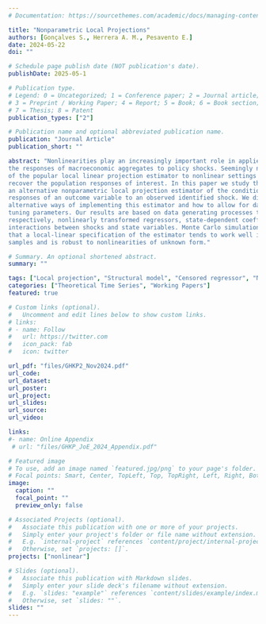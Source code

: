 ```yaml
---
# Documentation: https://sourcethemes.com/academic/docs/managing-content/

title: "Nonparametric Local Projections"
authors: [Gonçalves S., Herrera A. M., Pesavento E.]
date: 2024-05-22
doi: ""

# Schedule page publish date (NOT publication's date).
publishDate: 2025-05-1

# Publication type.
# Legend: 0 = Uncategorized; 1 = Conference paper; 2 = Journal article;
# 3 = Preprint / Working Paper; 4 = Report; 5 = Book; 6 = Book section;
# 7 = Thesis; 8 = Patent
publication_types: ["2"]

# Publication name and optional abbreviated publication name.
publication: "Journal Article"
publication_short: ""

abstract: "Nonlinearities play an increasingly important role in applied work when studying
the responses of macroeconomic aggregates to policy shocks. Seemingly natural adaptations
of the popular local linear projection estimator to nonlinear settings may fail to
recover the population responses of interest. In this paper we study the properties of
an alternative nonparametric local projection estimator of the conditional and unconditional
responses of an outcome variable to an observed identified shock. We discuss
alternative ways of implementing this estimator and how to allow for data-dependent
tuning parameters. Our results are based on data generating processes that involve,
respectively, nonlinearly transformed regressors, state-dependent coefficients, and nonlinear
interactions between shocks and state variables. Monte Carlo simulations show
that a local-linear specification of the estimator tends to work well in reasonably large
samples and is robust to nonlinearities of unknown form."

# Summary. An optional shortened abstract.
summary: ""

tags: ["Local projection", "Structural model", "Censored regressor", "Nonlinear transformation", "Nonlinear responses", "Monte Carlo integration"]
categories: ["Theoretical Time Series", "Working Papers"]
featured: true

# Custom links (optional).
#   Uncomment and edit lines below to show custom links.
# links:
# - name: Follow
#   url: https://twitter.com
#   icon_pack: fab
#   icon: twitter

url_pdf: "files/GHKP2_Nov2024.pdf"
url_code: 
url_dataset:
url_poster:
url_project:
url_slides:
url_source:
url_video:

links: 
#- name: Online Appendix
 # url: "files/GHKP_JoE_2024_Appendix.pdf"

# Featured image
# To use, add an image named `featured.jpg/png` to your page's folder. 
# Focal points: Smart, Center, TopLeft, Top, TopRight, Left, Right, BottomLeft, Bottom, BottomRight.
image:
  caption: ""
  focal_point: ""
  preview_only: false

# Associated Projects (optional).
#   Associate this publication with one or more of your projects.
#   Simply enter your project's folder or file name without extension.
#   E.g. `internal-project` references `content/project/internal-project/index.md`.
#   Otherwise, set `projects: []`.
projects: ["nonlinear"]

# Slides (optional).
#   Associate this publication with Markdown slides.
#   Simply enter your slide deck's filename without extension.
#   E.g. `slides: "example"` references `content/slides/example/index.md`.
#   Otherwise, set `slides: ""`.
slides: ""
---
```





